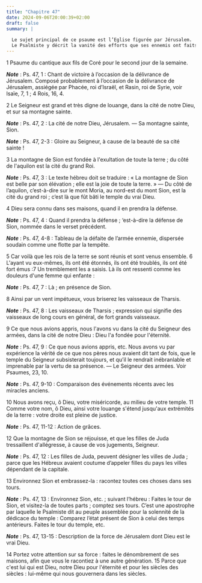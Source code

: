 ```yaml
---
title: "Chapitre 47"
date: 2024-09-06T20:00:39+02:00
draft: false
summary: |
  
  Le sujet principal de ce psaume est l’Eglise figurée par Jérusalem.
  Le Psalmiste y décrit la vanité des efforts que ses ennemis ont faits contre elle, et le bonheur qu’elle a d’être toujours la demeure de Dieu.
---
```



1 Psaume du cantique aux fils de Coré pour le second jour de la semaine.

***Note*** :  Ps. 47, 1 : Chant de victoire à l’occasion de la délivrance de Jérusalem. Composé probablement à l’occasion de la délivrance de Jérusalem, assiégée par Phacée, roi d’Israël, et Rasin, roi de Syrie, voir Isaïe, 7, 1 ; 4 Rois, 16, 4.


2 Le Seigneur est grand et très digne de louange, dans la cité de notre Dieu, et sur sa montagne sainte.

***Note*** :  Ps. 47, 2 : La cité de notre Dieu, Jérusalem. ― Sa montagne sainte, Sion.

***Note*** :  Ps. 47, 2-3 : Gloire au Seigneur, à cause de la beauté de sa cité sainte !

3 La montagne de Sion est fondée à l'exultation de toute la terre ; du côté de l'aquilon est la cité du grand Roi.

***Note*** :  Ps. 47, 3 : Le texte hébreu doit se traduire : « La montagne de Sion est belle par son élévation ; elle est la joie de toute la terre. » ― Du côté de l’aquilon, c’est-à-dire sur le mont Moria, au nord-est du mont Sion, est la cité du grand roi ; c’est là que fût bâti le temple du vrai Dieu.

4 Dieu sera connu dans ses maisons, quand il en prendra la défense.

***Note*** :  Ps. 47, 4 : Quand il prendra la défense ; ‘est-à-dire la défense de Sion, nommée dans le verset précédent.

***Note*** :  Ps. 47, 4-8 : Tableau de la défaite de l’armée ennemie, dispersée soudain comme une flotte par la tempête.


5 Car voilà que les rois de la terre se sont réunis et sont venus ensemble. 6 L'ayant vu eux-mêmes, ils ont été étonnés, ils ont été troublés, ils ont été fort émus :7 Un tremblement les a saisis. Là ils ont ressenti comme les douleurs d'une femme qui enfante :

***Note*** :  Ps. 47, 7 : Là ; en présence de Sion.

8 Ainsi par un vent impétueux, vous briserez les vaisseaux de Tharsis.

***Note*** :  Ps. 47, 8 : Les vaisseaux de Tharsis ; expression qui signifie des vaisseaux de long cours en général, de fort grands vaisseaux.


9 Ce que nous avions appris, nous l'avons vu dans la cité du Seigneur des armées, dans la cité de notre Dieu : Dieu l'a fondée pour l'éternité.

***Note*** :  Ps. 47, 9 : Ce que nous avions appris, etc. Nous avons vu par expérience la vérité de ce que nos pères nous avaient dit tant de fois, que le temple du Seigneur subsisterait toujours, et qu’il le rendrait inébranlable et imprenable par la vertu de sa présence. ― Le Seigneur des armées. Voir Psaumes, 23, 10.

***Note*** :  Ps. 47, 9-10 : Comparaison des événements récents avec les miracles anciens.


10 Nous avons reçu, ô Dieu, votre miséricorde, au milieu de votre temple. 11 Comme votre nom, ô Dieu, ainsi votre louange s'étend jusqu'aux extrémités de la terre : votre droite est pleine de justice.

***Note*** :  Ps. 47, 11-12 : Action de grâces.

12 Que la montagne de Sion se réjouisse, et que les filles de Juda tressaillent d'allégresse, à cause de vos jugements, Seigneur.

***Note*** :  Ps. 47, 12 : Les filles de Juda, peuvent désigner les villes de Juda ; parce que les Hébreux avaient coutume d’appeler filles du pays les villes dépendant de la capitale.


13 Environnez Sion et embrassez-la : racontez toutes ces choses dans ses tours.

***Note*** :  Ps. 47, 13 : Environnez Sion, etc. ; suivant l’hébreu : Faites le tour de Sion, et visitez-la de toutes parts ; comptez ses tours. C’est une apostrophe par laquelle le Psalmiste dit au peuple assemblée pour la solennité de la dédicace du temple : Comparez l’état présent de Sion à celui des temps antérieurs. Faites le tour du temple, etc.

***Note*** :  Ps. 47, 13-15 : Description de la force de Jérusalem dont Dieu est le vrai Dieu.

14 Portez votre attention sur sa force : faites le dénombrement de ses maisons, afin que vous le racontiez à une autre génération. 15 Parce que c'est lui qui est Dieu, notre Dieu pour l'éternité et pour les siècles des siècles : lui-même qui nous gouvernera dans les siècles.

